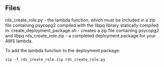 Files
-----

rds_create_role.py - the lambda function, which must be included in a zip file containing psycopg2 compiled with the libpq library statically compiled in.
create_deployment_package.sh - creates a zip file containing psycopg2 and libpq
rds_create_role.zip - a completed deployment package for your AWS lambda.

To add the lambda function to the deployment package:

    zip -f rds_create_role.zip rds_create_role.py
